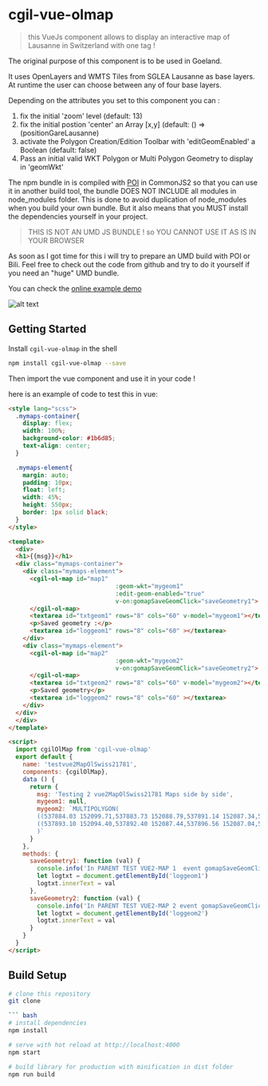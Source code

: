 # cgil-vue-olmap

> this VueJs component allows to display an interactive map of Lausanne in Switzerland with one tag !  

The original purpose of this component is to be used in Goeland.

It uses OpenLayers and WMTS Tiles from SGLEA Lausanne as base layers.
At runtime the user can choose between any of four base layers.

Depending on the attributes you set to this component you can :

1. fix the initial 'zoom' level (default: 13)
2. fix the initial postion 'center' an Array [x,y] (default: () => (positionGareLausanne)
3. activate the Polygon Creation/Edition Toolbar with 'editGeomEnabled' a Boolean (default: false)
4. Pass an initial valid WKT Polygon or Multi Polygon Geometry to display in 'geomWkt'

The npm bundle in is compiled with [POI](https://poi.js.org/) in CommonJS2 so that you can use it in another build tool, the bundle DOES NOT INCLUDE all modules in node_modules folder. 
This is done to avoid duplication of node_modules  when you build your own bundle.
But it also means that you MUST install the dependencies yourself in your project.

> THIS IS NOT AN UMD JS BUNDLE ! so YOU CANNOT USE IT AS IS IN YOUR BROWSER

As soon as I got time for this i will try to prepare an UMD build with POI or Bili.
Feel free to check out the code from github and try to do it yourself if you need an "huge" UMD bundle.

You can check the [online example demo](https://map.gil.town/)

![alt text](https://raw.githubusercontent.com/lao-tseu-is-alive/cgil-vue-olmap/master/examples/cgil-vue-olmap-Screenshot.png "ScreenShot of demo page")

## Getting Started

Install `cgil-vue-olmap` in the shell

```bash
npm install cgil-vue-olmap --save
```

Then import the vue component and use it in your code !

here is an example of code to test this in vue:

```html
<style lang="scss">
  .mymaps-container{
    display: flex;
    width: 100%;
    background-color: #1b6d85;
    text-align: center;
  }

  .mymaps-element{
    margin: auto;
    padding: 10px;
    float: left;
    width: 45%;
    height: 550px;
    border: 1px solid black;
  }
</style>

<template>
  <div>
  <h1>{{msg}}</h1>
  <div class="mymaps-container">
    <div class="mymaps-element">
      <cgil-ol-map id="map1"
                              :geom-wkt="mygeom1"
                              :edit-geom-enabled="true"
                              v-on:gomapSaveGeomClick="saveGeometry1">
      </cgil-ol-map>
      <textarea id="txtgeom1" rows="8" cols="60" v-model="mygeom1"></textarea>
      <p>Saved geometry :</p>
      <textarea id="loggeom1" rows="8" cols="60" ></textarea>
    </div>
    <div class="mymaps-element">
      <cgil-ol-map id="map2"
                              :geom-wkt="mygeom2"
                              v-on:gomapSaveGeomClick="saveGeometry2">
      </cgil-ol-map>
      <textarea id="txtgeom2" rows="8" cols="60" v-model="mygeom2"></textarea>
      <p>Saved geometry</p>
      <textarea id="loggeom2" rows="8" cols="60" ></textarea>
    </div>
  </div>
  </div>
</template>

<script>
  import cgilOlMap from 'cgil-vue-olmap'
  export default {
    name: 'testvue2MapOlSwiss21781',
    components: {cgilOlMap},
    data () {
      return {
        msg: 'Testing 2 vue2MapOlSwiss21781 Maps side by side',
        mygeom1: null,
        mygeom2: `MULTIPOLYGON(
        ((537884.03 152099.71,537883.73 152088.79,537891.14 152087.34,537892.39 152098.71,537884.03 152099.71)),
        ((537893.10 152094.40,537892.40 152087.44,537896.56 152087.04,537893.10 152094.40))
        )`
      }
    },
    methods: {
      saveGeometry1: function (val) {
        console.info('In PARENT TEST VUE2-MAP 1  event gomapSaveGeomClick received : ', val)
        let logtxt = document.getElementById('loggeom1')
        logtxt.innerText = val
      },
      saveGeometry2: function (val) {
        console.info('In PARENT TEST VUE2-MAP 2 event gomapSaveGeomClick received : ', val)
        let logtxt = document.getElementById('loggeom2')
        logtxt.innerText = val
      }
    }
  }
</script>
```



   

## Build Setup

``` bash
# clone this repository
git clone 

``` bash
# install dependencies
npm install

# serve with hot reload at http://localhost:4000
npm start

# build library for production with minification in dist folder
npm run build

```

